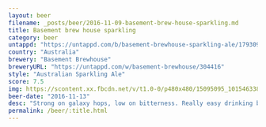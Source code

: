```yaml
---
layout: beer
filename: _posts/beer/2016-11-09-basement-brew-house-sparkling.md
title: Basement brew house sparkling
category: beer
untappd: "https://untappd.com/b/basement-brewhouse-sparkling-ale/1793098"
country: "Australia"
brewery: "Basement Brewhouse"
breweryURL: "https://untappd.com/w/basement-brewhouse/304416"
style: "Australian Sparkling Ale"
score: 7.5
img: https://scontent.xx.fbcdn.net/v/t1.0-0/p480x480/15095095_10154633843283745_1240876872041420459_n.jpg?oh=e5979c07b1a2070f58910676ee91ad80&oe=59386E95
beer-date: "2016-11-13"
desc: "Strong on galaxy hops, low on bitterness. Really easy drinking but in no way plain"
permalink: /beer/:title.html
---
```

